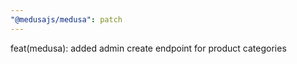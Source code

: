 ```yaml
---
"@medusajs/medusa": patch
---
```


feat(medusa): added admin create endpoint for product categories
